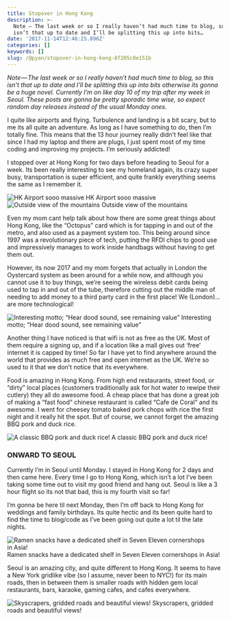 ```yaml
---
title: Stopover in Hong Kong
description: >-
  Note — The last week or so I really haven’t had much time to blog, so this
  isn’t that up to date and I’ll be splitting this up into bits…
date: '2017-11-14T12:46:25.896Z'
categories: []
keywords: []
slug: /@pyan/stopover-in-hong-kong-8f205c0e151b
---
```


_Note — The last week or so I really haven’t had much time to blog, so this isn’t that up to date and I’ll be splitting this up into bits otherwise its gonna be a huge novel. Currently I’m on like day 10 of my trip after my week in Seoul. These posts are gonna be pretty sporadic time wise, so expect random day releases instead of the usual Monday ones._

I quite like airports and flying. Turbulence and landing is a bit scary, but to me its all quite an adventure. As long as I have something to do, then I’m totally fine. This means that the 13 hour journey really didn’t feel like that since I had my laptop and there are plugs, I just spent most of my time coding and improving my projects. I’m seriously addicted!

I stopped over at Hong Kong for two days before heading to Seoul for a week. Its been really interesting to see my homeland again, its crazy super busy, transportation is super efficient, and quite frankly everything seems the same as I remember it.

![HK Airport sooo massive](https://cdn-images-1.medium.com/max/800/0*BgEWOzP91Z7f-J29.jpg)
HK Airport sooo massive![Outside view of the mountains](https://cdn-images-1.medium.com/max/800/0*4UmwM0FIOJXo8xg4.jpg)
Outside view of the mountains

Even my mom cant help talk about how there are some great things about Hong Kong, like the “Octopus” card which is for tapping in and out of the metro, and also used as a payment system too. This being around since 1997 was a revolutionary piece of tech, putting the RFDI chips to good use and impressively manages to work inside handbags without having to get them out.

However, its now 2017 and my mom forgets that actually in London the Oystercard system as been around for a while now, and although you cannot use it to buy things, we’re seeing the wireless debit cards being used to tap in and out of the tube, therefore cutting out the middle man of needing to add money to a third party card in the first place! We (London)… are more technological!

![Interesting motto; “Hear dood sound, see remaining value”](https://cdn-images-1.medium.com/max/800/0*0XvpVY86cFjeiqvY.JPG)
Interesting motto; “Hear dood sound, see remaining value”

Another thing I have noticed is that wifi is not as free as the UK. Most of them require a signing up, and if a location like a mall gives out ‘free’ internet it is capped by time! So far I have yet to find anywhere around the world that provides as much free and open internet as the UK. We’re so used to it that we don’t notice that its everywhere.

Food is amazing in Hong Kong. From high end restaurants, street food, or “dirty” local places (customers traditionally ask for hot water to rewipe their cutlery) they all do awesome food. A cheap place that has done a great job of making a “fast food” chinese restaurant is called “Cafe de Coral” and its awesome. I went for cheesey tomato baked pork chops with rice the first night and it really hit the spot. But of course, we cannot forget the amazing BBQ pork and duck rice.

![A classic BBQ pork and duck rice!](https://cdn-images-1.medium.com/max/800/0*OOh5u_L3y---Lq5Z.jpg)
A classic BBQ pork and duck rice!

### **ONWARD TO SEOUL**

Currently I’m in Seoul until Monday. I stayed in Hong Kong for 2 days and then came here. Every time I go to Hong Kong, which isn’t a lot I’ve been taking some time out to visit my good friend and hang out. Seoul is like a 3 hour flight so its not that bad, this is my fourth visit so far!

I’m gonna be here til next Monday, then I’m off back to Hong Kong for weddings and family birthdays. Its quite hectic and its been quite hard to find the time to blog/code as I’ve been going out quite a lot til the late nights.

![Ramen snacks have a dedicated shelf in Seven Eleven cornershops in Asia!](https://cdn-images-1.medium.com/max/800/0*dfkbHZqI-7KGojvc.jpg)
Ramen snacks have a dedicated shelf in Seven Eleven cornershops in Asia!

Seoul is an amazing city, and quite different to Hong Kong. It seems to have a New York gridlike vibe (so I assume, never been to NYC!) for its main roads, then in between them is smaller roads with hidden gem local restaurants, bars, karaoke, gaming cafes, and cafes everywhere.

![Skyscrapers, gridded roads and beautiful views!](https://cdn-images-1.medium.com/max/800/0*FWR_cPW_IFrn8E2g.jpg)
Skyscrapers, gridded roads and beautiful views!